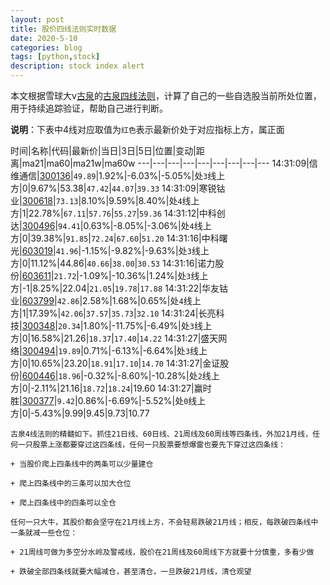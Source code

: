 ```yaml
---
layout: post
title: 股价四线法则实时数据
date: 2020-5-10
categories: blog
tags: [python,stock]
description: stock index alert
---
```



本文根据雪球大v[古泉](https://xueqiu.com/u/7148646888)的[古泉四线法则](https://xueqiu.com/7148646888/130498192)，计算了自己的一些自选股当前所处位置，用于持续追踪验证，帮助自己进行判断。

**说明**：下表中4线对应取值为`红色`表示最新价处于对应指标上方，属正面

时间|名称|代码|最新价|当日|3日|5日|位置|变动|距离|ma21|ma60|ma21w|ma60w
---|---|---|---|---|---|---|---|---
14:31:09|信维通信|[300136](https://xueqiu.com/S/SZ300136)|`49.89`|1.92%|-6.03%|-5.05%|处`3`线上方|0|9.67%|53.38|`47.42`|`44.07`|`39.33`
14:31:09|寒锐钴业|[300618](https://xueqiu.com/S/SZ300618)|`73.13`|8.10%|9.59%|8.40%|处`4`线上方|1|22.78%|`67.11`|`57.76`|`55.27`|`59.36`
14:31:12|中科创达|[300496](https://xueqiu.com/S/SZ300496)|`94.41`|0.63%|-8.05%|-3.06%|处`4`线上方|0|39.38%|`91.85`|`72.24`|`67.60`|`51.20`
14:31:16|中科曙光|[603019](https://xueqiu.com/S/SH603019)|`41.96`|-1.15%|-9.82%|-9.63%|处`3`线上方|0|11.12%|44.86|`40.66`|`38.00`|`30.53`
14:31:16|诺力股份|[603611](https://xueqiu.com/S/SH603611)|`21.72`|-1.09%|-10.36%|1.24%|处`3`线上方|-1|8.25%|22.04|`21.05`|`19.78`|`17.88`
14:31:22|华友钴业|[603799](https://xueqiu.com/S/SH603799)|`42.86`|2.58%|1.68%|0.65%|处`4`线上方|1|17.39%|`42.06`|`37.57`|`35.73`|`32.10`
14:31:24|长亮科技|[300348](https://xueqiu.com/S/SZ300348)|`20.34`|1.80%|-11.75%|-6.49%|处`3`线上方|0|16.58%|21.26|`18.37`|`17.40`|`14.22`
14:31:27|盛天网络|[300494](https://xueqiu.com/S/SZ300494)|`19.89`|0.71%|-6.13%|-6.64%|处`3`线上方|0|10.65%|23.20|`18.91`|`17.10`|`14.70`
14:31:27|金证股份|[600446](https://xueqiu.com/S/SH600446)|`18.96`|-0.32%|-8.60%|-10.28%|处`2`线上方|0|-2.11%|21.16|`18.72`|`18.24`|19.60
14:31:27|赢时胜|[300377](https://xueqiu.com/S/SZ300377)|`9.42`|0.86%|-6.69%|-5.52%|处`0`线上方|0|-5.43%|9.99|9.45|9.73|10.77

```
古泉4线法则的精髓如下。抓住21日线、60日线、21周线及60周线等四条线，外加21月线，任何一只股票上涨都要穿过这四条线，任何一只股票要想爆雷也要先下穿过这四条线：

+ 当股价爬上四条线中的两条可以少量建仓

+ 爬上四条线中的三条可以加大仓位

+ 爬上四条线中的四条可以全仓

任何一只大牛，其股价都会坚守在21月线上方，不会轻易跌破21月线；相反，每跌破四条线中一条就减一些仓位：

+ 21周线可做为多空分水岭及警戒线，股价在21周线及60周线下方就要十分慎重，多看少做

+ 跌破全部四条线就要大幅减仓，甚至清仓，一旦跌破21月线，清仓观望
```